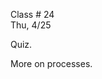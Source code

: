 <div class="lecture2">

<div class="column_date">
<p markdown="block">

Class # 24 <br>
Thu, 4/25

</p>
</div>

<div class="column_materials">
<p markdown="block">

Quiz.

More on processes.


</p>
</div>

<div class="column_assign">
<p markdown="block">


</p>
</div>

</div>
